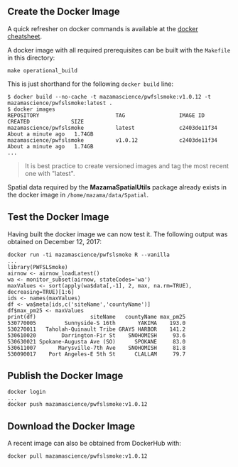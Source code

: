 ## Create the Docker Image ##

A quick refresher on docker commands is available at the [docker cheatsheet](https://github.com/wsargent/docker-cheat-sheet).

A docker image with all required prerequisites can be built with the `Makefile` in this directory:

```
make operational_build
```

This is just shorthand for the following `docker build` line:

```
$ docker build --no-cache -t mazamascience/pwfslsmoke:v1.0.12 -t mazamascience/pwfslsmoke:latest .
$ docker images
REPOSITORY                        TAG                 IMAGE ID            CREATED             SIZE
mazamascience/pwfslsmoke          latest              c2403de11f34        About a minute ago   1.74GB
mazamascience/pwfslsmoke          v1.0.12             c2403de11f34        About a minute ago   1.74GB
...
```

> It is best practice to create versioned images and tag the most recent one with "latest".

Spatial data required by the **MazamaSpatialUtils** package already exists in the docker image in `/home/mazama/data/Spatial`.


## Test the Docker Image ##

Having built the docker image we can now test it. The following output was obtained on December 12, 2017:

```
docker run -ti mazamascience/pwfslsmoke R --vanilla
...
library(PWFSLSmoke)
airnow <- airnow_loadLatest()
wa <- monitor_subset(airnow, stateCodes='wa')
maxValues <- sort(apply(wa$data[,-1], 2, max, na.rm=TRUE), decreasing=TRUE)[1:6]
ids <- names(maxValues)
df <- wa$meta[ids,c('siteName','countyName')]
df$max_pm25 <- maxValues
print(df)                 siteName   countyName max_pm25
530770005         Sunnyside-S 16th       YAKIMA    193.0
530270011   Taholah-Quinault Tribe GRAYS HARBOR    141.2
530610020        Darrington-Fir St    SNOHOMISH     93.6
530630021 Spokane-Augusta Ave (SO)      SPOKANE     83.0
530611007       Marysville-7th Ave    SNOHOMISH     81.8
530090017    Port Angeles-E 5th St      CLALLAM     79.7
```


## Publish the Docker Image ##

```
docker login
...
docker push mazamascience/pwfslsmoke:v1.0.12
```


## Download the Docker Image ##

A recent image can also be obtained from DockerHub with:

```
docker pull mazamascience/pwfslsmoke:v1.0.12
```

